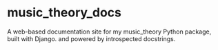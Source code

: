 # music_theory_docs
A web-based documentation site for my music_theory Python package, built with Django. and powered by introspected docstrings.
